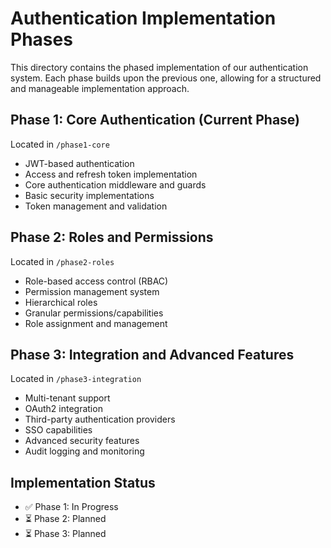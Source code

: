 # Authentication Implementation Phases

This directory contains the phased implementation of our authentication system. Each phase builds upon the previous one, allowing for a structured and manageable implementation approach.

## Phase 1: Core Authentication (Current Phase)
Located in `/phase1-core`
- JWT-based authentication
- Access and refresh token implementation
- Core authentication middleware and guards
- Basic security implementations
- Token management and validation

## Phase 2: Roles and Permissions
Located in `/phase2-roles`
- Role-based access control (RBAC)
- Permission management system
- Hierarchical roles
- Granular permissions/capabilities
- Role assignment and management

## Phase 3: Integration and Advanced Features
Located in `/phase3-integration`
- Multi-tenant support
- OAuth2 integration
- Third-party authentication providers
- SSO capabilities
- Advanced security features
- Audit logging and monitoring

## Implementation Status
- ✅ Phase 1: In Progress
- ⏳ Phase 2: Planned
- ⏳ Phase 3: Planned 